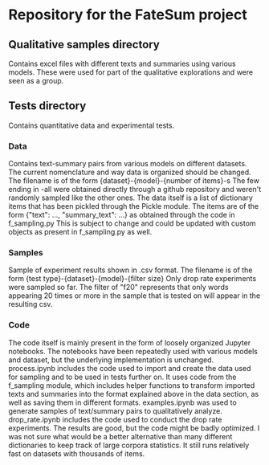 # Repository for the FateSum project

## Qualitative samples directory 
Contains excel files with different texts and summaries using various models.
These were used for part of the qualitative explorations and were seen as a group.

## Tests directory
Contains quantitative data and experimental tests.

### Data
Contains text-summary pairs from various models on different datasets.
The current nomenclature and way data is organized should be changed.
The filename is of the form {dataset}-{model}-{number of items}-s
The few ending in -all were obtained directly through a github repository and weren't randomly sampled like the other ones.
The data itself is a list of dictionary items that has been pickled through the Pickle module.
The items are of the form {"text": ..., "summary_text": ...} as obtained through the code in f_sampling.py
This is subject to change and could be updated with custom objects as present in f_sampling.py as well.

### Samples
Sample of experiment results shown in .csv format.
The filename is of the form {test type}-{dataset}-{model}-{filter size}
Only drop rate experiments were sampled so far. The filter of "f20" represents that only words appearing 20 times or more in the sample that is tested on will appear in the resulting csv.


### Code
The code itself is mainly present in the form of loosely organized Jupyter notebooks.
The notebooks have been repeatedly used with various models and dataset, but the underlying implementation is unchanged.
process.ipynb includes the code used to import and create the data used for sampling and to be used in tests further on. It uses code from the f_sampling module, which includes helper functions to transform imported texts and summaries into the format explained above in the data section, as well as saving them in different formats.
examples.ipynb was used to generate samples of text/summary pairs to qualitatively analyze.
drop_rate.ipynb includes the code used to conduct the drop rate experiments. The results are good, but the code might be badly optimized. I was not sure what would be a better alternative than many different dictionaries to keep track of large corpora statistics. It still runs relatively fast on datasets with thousands of items.


